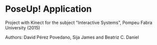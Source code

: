 # PoseUp! Application

Project with Kinect for the subject "Interactive Systems", Pompeu Fabra University (2015)

Authors: David Pérez Povedano, Sija James and Beatriz C. Daniel

